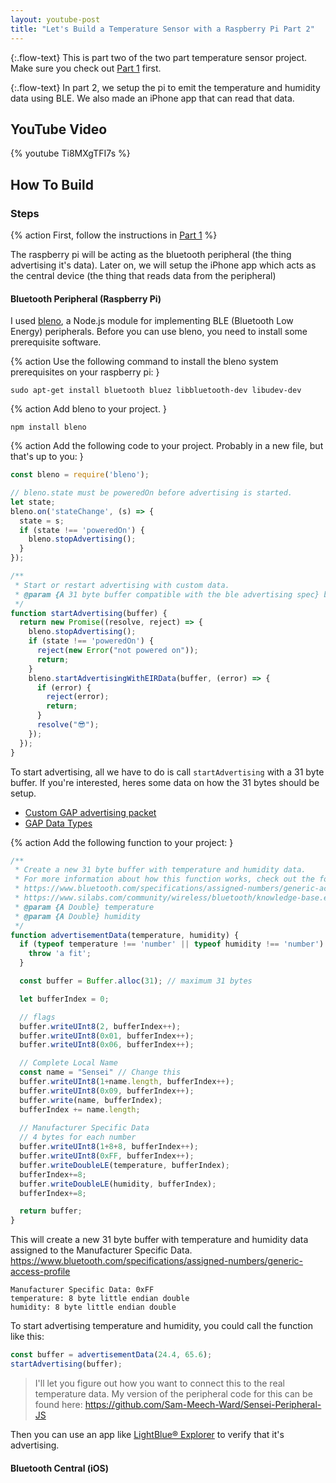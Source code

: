 ```yaml
---
layout: youtube-post
title: "Let's Build a Temperature Sensor with a Raspberry Pi Part 2"
---
```


{:.flow-text}
This is part two of the two part temperature sensor project. Make sure you check out [Part 1](/youtube_projects/01_raspberry-pi-temperature-sensor-part-1.html) first. 

{:.flow-text}
In part 2, we setup the pi to emit the temperature and humidity data using BLE. We also made an iPhone app that can read that data.


## YouTube Video

{% youtube Ti8MXgTFI7s %}

## How To Build

### Steps

{% action
First, follow the instructions in [Part 1](/youtube_projects/01_raspberry-pi-temperature-sensor-part-1.html)
%}

The raspberry pi will be acting as the bluetooth peripheral (the thing advertising it's data). Later on, we will setup the iPhone app which acts as the central device (the thing that reads data from the peripheral)

#### Bluetooth Peripheral (Raspberry Pi)

I used [bleno](https://github.com/noble/bleno), a Node.js module for implementing BLE (Bluetooth Low Energy) peripherals. Before you can use bleno, you need to install some prerequisite software.

{% action
Use the following command to install the bleno system prerequisites on your raspberry pi:
}

```shell
sudo apt-get install bluetooth bluez libbluetooth-dev libudev-dev
```

{% action
Add bleno to your project.
}

```shell
npm install bleno
```

{% action
Add the following code to your project. Probably in a new file, but that's up to you:
}

```js
const bleno = require('bleno');

// bleno.state must be poweredOn before advertising is started. 
let state;
bleno.on('stateChange', (s) => {
  state = s;
  if (state !== 'poweredOn') {
    bleno.stopAdvertising();    
  }
});

/**
 * Start or restart advertising with custom data.
 * @param {A 31 byte buffer compatible with the ble advertising spec} buffer 
 */
function startAdvertising(buffer) { 
  return new Promise((resolve, reject) => {
    bleno.stopAdvertising();  
    if (state !== 'poweredOn') {
      reject(new Error("not powered on"));
      return;
    }
    bleno.startAdvertisingWithEIRData(buffer, (error) => {
      if (error) {
        reject(error);
        return;
      } 
      resolve("😎");
    });
  });
}
```

To start advertising, all we have to do is call `startAdvertising` with a 31 byte buffer. If you're interested, heres some data on how the 31 bytes should be setup. 

* [Custom GAP advertising packet](https://docs.mbed.com/docs/ble-intros/en/latest/Advanced/CustomGAP/)
* [GAP Data Types](https://www.bluetooth.com/specifications/assigned-numbers/generic-access-profile)

{% action
Add the following function to your project:
}

```js
/**
 * Create a new 31 byte buffer with temperature and humidity data.
 * For more information about how this function works, check out the following links:
 * https://www.bluetooth.com/specifications/assigned-numbers/generic-access-profile
 * https://www.silabs.com/community/wireless/bluetooth/knowledge-base.entry.html/2017/02/10/bluetooth_advertisin-hGsf
 * @param {A Double} temperature 
 * @param {A Double} humidity 
 */
function advertisementData(temperature, humidity) {
  if (typeof temperature !== 'number' || typeof humidity !== 'number') {
    throw 'a fit';
  }

  const buffer = Buffer.alloc(31); // maximum 31 bytes

  let bufferIndex = 0;

  // flags
  buffer.writeUInt8(2, bufferIndex++);
  buffer.writeUInt8(0x01, bufferIndex++);
  buffer.writeUInt8(0x06, bufferIndex++);

  // Complete Local Name
  const name = "Sensei" // Change this
  buffer.writeUInt8(1+name.length, bufferIndex++);
  buffer.writeUInt8(0x09, bufferIndex++);
  buffer.write(name, bufferIndex);
  bufferIndex += name.length;
  
  // Manufacturer Specific Data
  // 4 bytes for each number
  buffer.writeUInt8(1+8+8, bufferIndex++);
  buffer.writeUInt8(0xFF, bufferIndex++);
  buffer.writeDoubleLE(temperature, bufferIndex);
  bufferIndex+=8;
  buffer.writeDoubleLE(humidity, bufferIndex);
  bufferIndex+=8;

  return buffer;
}
```

This will create a new 31 byte buffer with temperature and humidity data assigned to the Manufacturer Specific Data. https://www.bluetooth.com/specifications/assigned-numbers/generic-access-profile

```
Manufacturer Specific Data: 0xFF
temperature: 8 byte little endian double
humidity: 8 byte little endian double
```

To start advertising temperature and humidity, you could call the function like this:

```js
const buffer = advertisementData(24.4, 65.6);
startAdvertising(buffer);
```

> I'll let you figure out how you want to connect this to the real temperature data. My version of the peripheral code for this can be found here: https://github.com/Sam-Meech-Ward/Sensei-Peripheral-JS

Then you can use an app like [LightBlue® Explorer](https://itunes.apple.com/ca/app/lightblue-explorer/id557428110?mt=8) to verify that it's advertising. 

#### Bluetooth Central (iOS)
